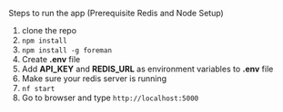 Steps to run the app (Prerequisite Redis and Node Setup)

1. clone the repo
2. `npm install`
3. `npm install -g foreman`
4. Create **.env** file
5. Add **API_KEY** and **REDIS_URL** as environment variables to **.env** file
6. Make sure your redis server is running
7. `nf start`
8. Go to browser and type `http://localhost:5000`